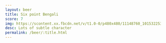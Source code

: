 ```yaml
---
layout: beer
title: Six point Bengali
score: 7
img: https://scontent.xx.fbcdn.net/v/t1.0-0/p480x480/11148760_10153225354163745_4060898664025313434_n.jpg?oh=867b66a7f9a356c34047f3a15345d79a&oe=590C5AF0
desc: Lots of subtle character
permalink: /beer/:title.html
---
```

